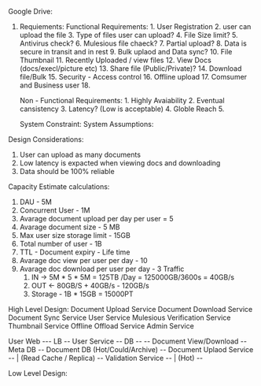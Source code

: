 Google Drive:

1. Requiements:
    Functional Requirements:
        1. User Registration
        2. user can upload the file
        3. Type of files user can upload?
        4. File Size limit?
        5. Antivirus check?
        6. Mulesious file chaeck?
        7. Partial upload?
        8. Data is secure in transit and in rest
        9. Bulk uplaod and Data sync?
        10. File Thumbnail
        11. Recently Uploaded / view files
        12. View Docs (docs/execl/picture etc)
        13. Share file (Public/Private)?
        14. Download file/Bulk
        15. Security  - Access control
        16. Offline upload
        17. Comsumer and Business user
        18. 

    Non - Functional Requirements:
        1. Highly Avaiability
        2. Eventual cansistency
        3. Latency? (Low is acceptable)
        4. Globle Reach
        5. 

    System Constraint:
    System Assumptions:

Design Considerations:
1. User can upload as many documents
2. Low latency is expacted when viewing docs and downloading
3. Data should be 100% reliable

Capacity Estimate calculations:
1. DAU - 5M
2. Concurrent User - 1M
3. Avarage document upload per day per user = 5 
4. Avarage document size - 5 MB
5. Max user size storage limit - 15GB
6. Total number of user - 1B
7. TTL - Document expiry  - Life time
8. Avarage doc view per user per day - 10
9. Avarage doc download per user per day - 3
Traffic
    1. IN -> 5M * 5 * 5M  = 125TB /Day = 125000GB/3600s = 40GB/s
    2. OUT <- 80GB/S + 40GB/s - 120GB/s
    3. Storage - 1B * 15GB = 15000PT

High Level Design:
Document Upload Service
Document Download Service
Document Sync Service
User Service
Mulesious Verification Service
Thumbnail Service
Offline Offload Service
Admin Service


User Web --- LB -- User Service --  DB -- 
                -- Document View/Download -- Meta DB  -- Document DB (Hot/Could/Archive)
                -- Document Uplaod Service -- | (Read Cache / Replica)    -- Validation Service    -- | (Hot)
                -- 


Low Level Design:


